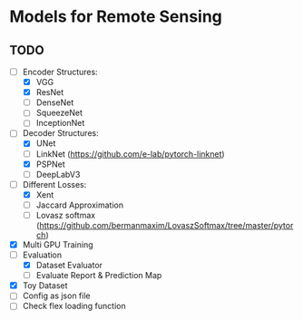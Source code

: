 # Models for Remote Sensing
## TODO
- [ ] Encoder Structures:
    - [X] VGG
    - [X] ResNet
    - [ ] DenseNet
    - [ ] SqueezeNet
    - [ ] InceptionNet
- [ ] Decoder Structures:
    - [X] UNet
    - [ ] LinkNet (https://github.com/e-lab/pytorch-linknet)
    - [X] PSPNet
    - [ ] DeepLabV3
- [ ] Different Losses:
    - [X] Xent
    - [ ] Jaccard Approximation
    - [ ] Lovasz softmax (https://github.com/bermanmaxim/LovaszSoftmax/tree/master/pytorch)
- [X] Multi GPU Training
- [ ] Evaluation
    - [X] Dataset Evaluator
    - [ ] Evaluate Report & Prediction Map
- [X] Toy Dataset
- [ ] Config as json file
- [ ] Check flex loading function